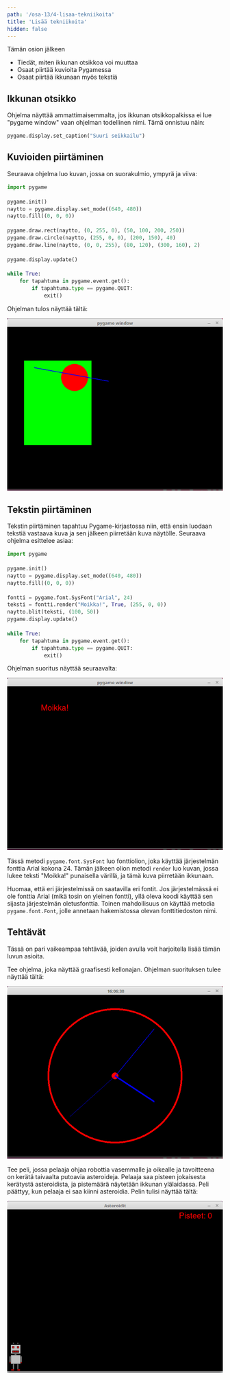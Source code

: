 ```yaml
---
path: '/osa-13/4-lisaa-tekniikoita'
title: 'Lisää tekniikoita'
hidden: false
---
```


<text-box variant='learningObjectives' name='Oppimistavoitteet'>

Tämän osion jälkeen

- Tiedät, miten ikkunan otsikkoa voi muuttaa
- Osaat piirtää kuvioita Pygamessa
- Osaat piirtää ikkunaan myös tekstiä

</text-box>

## Ikkunan otsikko

Ohjelma näyttää ammattimaisemmalta, jos ikkunan otsikkopalkissa ei lue "pygame window" vaan ohjelman todellinen nimi. Tämä onnistuu näin:

```python
pygame.display.set_caption("Suuri seikkailu")
```

## Kuvioiden piirtäminen

Seuraava ohjelma luo kuvan, jossa on suorakulmio, ympyrä ja viiva:

```python
import pygame

pygame.init()
naytto = pygame.display.set_mode((640, 480))
naytto.fill((0, 0, 0))

pygame.draw.rect(naytto, (0, 255, 0), (50, 100, 200, 250))
pygame.draw.circle(naytto, (255, 0, 0), (200, 150), 40)
pygame.draw.line(naytto, (0, 0, 255), (80, 120), (300, 160), 2)

pygame.display.update()

while True:
    for tapahtuma in pygame.event.get():
        if tapahtuma.type == pygame.QUIT:
            exit()
```

Ohjelman tulos näyttää tältä:

<img src="pygame_kuviot.gif">

## Tekstin piirtäminen

Tekstin piirtäminen tapahtuu Pygame-kirjastossa niin, että ensin luodaan tekstiä vastaava kuva ja sen jälkeen piirretään kuva näytölle. Seuraava ohjelma esittelee asiaa:

```python
import pygame

pygame.init()
naytto = pygame.display.set_mode((640, 480))
naytto.fill((0, 0, 0))

fontti = pygame.font.SysFont("Arial", 24)
teksti = fontti.render("Moikka!", True, (255, 0, 0))
naytto.blit(teksti, (100, 50))
pygame.display.update()

while True:
    for tapahtuma in pygame.event.get():
        if tapahtuma.type == pygame.QUIT:
            exit()
```

Ohjelman suoritus näyttää seuraavalta:

<img src="pygame_teksti.gif">

Tässä metodi `pygame.font.SysFont` luo fonttiolion, joka käyttää järjestelmän fonttia Arial kokona 24. Tämän jälkeen olion metodi `render` luo kuvan, jossa lukee teksti "Moikka!" punaisella värillä, ja tämä kuva piirretään ikkunaan.

Huomaa, että eri järjestelmissä on saatavilla eri fontit. Jos järjestelmässä ei ole fonttia Arial (mikä tosin on yleinen fontti), yllä oleva koodi käyttää sen sijasta järjestelmän oletusfonttia. Toinen mahdollisuus on käyttää metodia `pygame.font.Font`, jolle annetaan hakemistossa olevan fonttitiedoston nimi.

## Tehtävät

Tässä on pari vaikeampaa tehtävää, joiden avulla voit harjoitella lisää tämän luvun asioita.

<programming-exercise name='Kello' tmcname=''>

Tee ohjelma, joka näyttää graafisesti kellonajan. Ohjelman suorituksen tulee näyttää tältä:

<img src="pygame_kello.gif">

</programming-exercise>

<programming-exercise name='Asteroidit' tmcname=''>

Tee peli, jossa pelaaja ohjaa robottia vasemmalle ja oikealle ja tavoitteena on kerätä taivaalta putoavia asteroideja. Pelaaja saa pisteen jokaisesta kerätystä asteroidista, ja pistemäärä näytetään ikkunan ylälaidassa. Peli päättyy, kun pelaaja ei saa kiinni asteroidia. Pelin tulisi näyttää tältä:

<img src="pygame_asteroidit.gif">

</programming-exercise>
